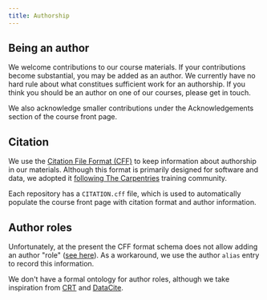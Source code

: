 ```yaml
---
title: Authorship
---
```


## Being an author

We welcome contributions to our course materials. 
If your contributions become substantial, you may be added as an author. 
We currently have no hard rule about what constitues sufficient work for an authorship.
If you think you should be an author on one of our courses, please get in touch. 

We also acknowledge smaller contributions under the Acknowledgements section of the course front page.


## Citation

We use the [Citation File Format (CFF)](https://citation-file-format.github.io/) to keep information about authorship in our materials. 
Although this format is primarily designed for software and data, we adopted it [following The Carpentries](https://carpentries.org/blog/2024/07/lesson-cffs/) training community. 

Each repository has a `CITATION.cff` file, which is used to automatically populate the course front page with citation format and author information. 


## Author roles

Unfortunately, at the present the CFF format schema does not allow adding an author "role" ([see here](https://github.com/citation-file-format/citation-file-format/issues/112)). 
As a workaround, we use the author `alias` entry to record this information. 

We don't have a formal ontology for author roles, although we take inspiration from [CRT](https://credit.niso.org/contributor-roles-defined/) and [DataCite](https://datacite-metadata-schema.readthedocs.io/en/4.5/appendices/appendix-1/contributorType/). 
